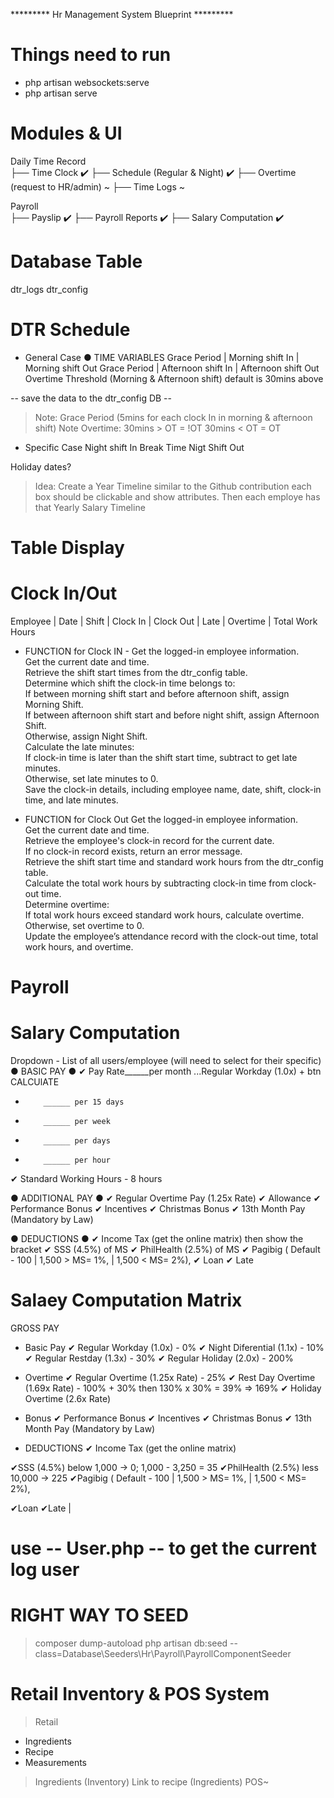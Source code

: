 ********* Hr Management System Blueprint  *********

# Things need to run
- php artisan websockets:serve
- php artisan serve



# Modules & UI
Daily Time Record  
├── Time Clock ✔️
├── Schedule (Regular & Night) ✔️
├── Overtime  (request to HR/admin) ~
├── Time Logs ~

Payroll  
├── Payslip ✔️
├── Payroll Reports ✔️
├── Salary Computation ✔️

# Database Table
dtr_logs
dtr_config

# DTR Schedule
- General Case
● TIME VARIABLES
Grace Period | Morning shift In | Morning shift Out
Grace Period | Afternoon shift In | Afternoon shift Out
Overtime Threshold (Morning & Afternoon shift) default is 30mins above

-- save the data to the dtr_config DB -- 
> Note: Grace Period (5mins for each clock In in morning & afternoon shift)
> Note Overtime: 30mins > OT = !OT
>                30mins < OT = OT


-  Specific Case
Night shift In
Break Time
Nigt Shift Out

Holiday dates?
> Idea: Create a Year Timeline similar to the Github contribution each box should be clickable
>       and show attributes. Then each employe has that Yearly Salary Timeline



# Table Display #

# Clock In/Out
Employee | Date | Shift | Clock In | Clock Out | Late | Overtime | Total Work Hours

- FUNCTION for Clock IN -
 Get the logged-in employee information.  
 Get the current date and time.  
 Retrieve the shift start times from the dtr_config table.  
 Determine which shift the clock-in time belongs to:  
    If between morning shift start and before afternoon shift, assign Morning Shift.  
    If between afternoon shift start and before night shift, assign Afternoon Shift.  
    Otherwise, assign Night Shift.  
 Calculate the late minutes:  
    If clock-in time is later than the shift start time, subtract to get late minutes.  
    Otherwise, set late minutes to 0.  
 Save the clock-in details, including employee name, date, shift, clock-in time, and late minutes.  

- FUNCTION for Clock Out
 Get the logged-in employee information.  
 Get the current date and time.  
 Retrieve the employee's clock-in record for the current date.  
 If no clock-in record exists, return an error message.  
 Retrieve the shift start time and standard work hours from the dtr_config table.  
 Calculate the total work hours by subtracting clock-in time from clock-out time.  
 Determine overtime:  
    If total work hours exceed standard work hours, calculate overtime.  
    Otherwise, set overtime to 0.  
 Update the employee’s attendance record with the clock-out time, total work hours, and overtime.  



# Payroll


# Salary Computation
Dropdown - List of all users/employee (will need to select for their specific)
● BASIC PAY ●
✔ Pay Rate______per month ...Regular Workday (1.0x) + btn CALCUlATE
-         ______ per 15 days
-         ______ per week
-         ______ per days
-         ______ per hour
✔ Standard Working Hours - 8 hours

● ADDITIONAL PAY ●
✔ Regular Overtime Pay (1.25x Rate)
✔ Allowance
✔ Performance Bonus
✔ Incentives
✔ Christmas Bonus
✔ 13th Month Pay (Mandatory by Law) 

● DEDUCTIONS ●
✔ Income Tax (get the online matrix) then show the bracket
✔ SSS (4.5%) of MS
✔ PhilHealth (2.5%) of MS
✔ Pagibig ( Default - 100 | 1,500 > MS= 1%, |  1,500 < MS= 2%),
✔ Loan
✔ Late


# Salaey Computation Matrix
GROSS PAY
- Basic Pay
✔ Regular Workday (1.0x) - 0%
✔ Night Diferential (1.1x) - 10%
✔ Regular Restday (1.3x) - 30%
✔ Regular Holiday (2.0x) - 200%

- Overtime
✔ Regular Overtime (1.25x Rate) - 25%
✔ Rest Day Overtime (1.69x Rate) - 100% + 30% then 130% x 30% = 39% => 169%
✔ Holiday Overtime (2.6x Rate)

- Bonus
✔ Performance Bonus
✔ Incentives
✔ Christmas Bonus
✔ 13th Month Pay (Mandatory by Law) 

- DEDUCTIONS
✔ Income Tax (get the online matrix)

✔SSS (4.5%) below 1,000 -> 0; 1,000 - 3,250 = 35
✔PhilHealth (2.5%) less 10,000 -> 225
✔Pagibig ( Default - 100 | 1,500 > MS= 1%, |  1,500 < MS= 2%),


✔Loan
✔Late
|

# use -- User.php -- to get the current log user

# RIGHT WAY TO SEED
> composer dump-autoload
> php artisan db:seed --class=Database\Seeders\Hr\Payroll\PayrollComponentSeeder


# Retail Inventory & POS System

> Retail
- Ingredients
- Recipe
- Measurements

> Ingredients (Inventory)
> Link to recipe (Ingredients)
> POS~
